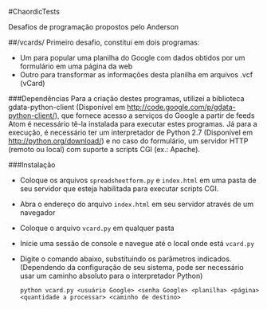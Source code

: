 #ChaordicTests

Desafios de programação propostos pelo Anderson

##/vcards/
Primeiro desafio, constitui em dois programas:
- Um para popular uma planilha do Google com dados obtidos por um formulário em uma página da web
- Outro para transformar as informações desta planilha em arquivos .vcf (vCard)

###Dependências
Para a criação destes programas, utilizei a biblioteca gdata-python-client (Disponível em <http://code.google.com/p/gdata-python-client/>), que fornece acesso a serviços do Google a partir de feeds Atom é necessário tê-la instalada para executar estes programas.
Já para a execução, é necessário ter um interpretador de Python 2.7 (Disponível em <http://python.org/download/>) e no caso do formulário, um servidor HTTP (remoto ou local) com suporte a scripts CGI (ex.: Apache).

###Instalação
- Coloque os arquivos `spreadsheetform.py` e `index.html` em uma pasta de seu servidor que esteja habilitada para executar scripts CGI.
- Abra o endereço do arquivo `index.html` em seu servidor através de um navegador

- Coloque o arquivo `vcard.py` em qualquer pasta
- Inicie uma sessão de console e navegue até o local onde está `vcard.py`
- Digite o comando abaixo, substituindo os parâmetros indicados. (Dependendo da configuração de seu sistema, pode ser necessário usar um caminho absoluto para o interpretador Python)

    `python vcard.py <usuário Google> <senha Google> <planilha> <página> <quantidade a processar> <caminho de destino>`
